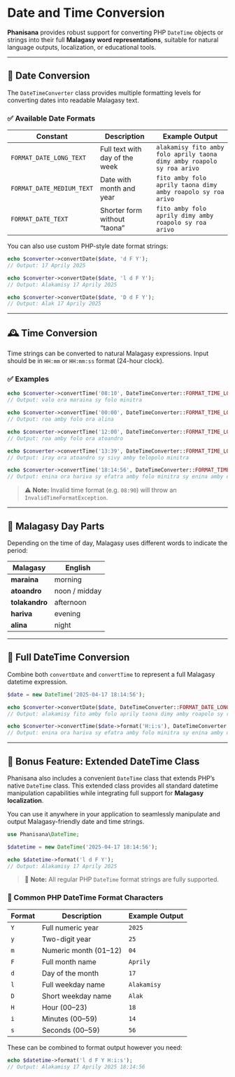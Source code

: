 

 # Date and Time Conversion
 
 **Phanisana** provides robust support for converting PHP `DateTime` objects or strings into their full **Malagasy word representations**, suitable for natural language outputs, localization, or educational tools.
 
 ---
 
 ## 📅 Date Conversion
 
 The `DateTimeConverter` class provides multiple formatting levels for converting dates into readable Malagasy text.
 
 ### ✅ Available Date Formats
 
 | Constant                         | Description                            | Example Output                                                           |
 |----------------------------------|----------------------------------------|---------------------------------------------------------------------------|
 | `FORMAT_DATE_LONG_TEXT`         | Full text with day of the week         | `alakamisy fito amby folo aprily taona dimy amby roapolo sy roa arivo`  |
 | `FORMAT_DATE_MEDIUM_TEXT`       | Date with month and year               | `fito amby folo aprily taona dimy amby roapolo sy roa arivo`            |
 | `FORMAT_DATE_TEXT`              | Shorter form without “taona”           | `fito amby folo aprily dimy amby roapolo sy roa arivo`                  |
 
 You can also use custom PHP-style date format strings:
 
 ```php
 echo $converter->convertDate($date, 'd F Y');
 // Output: 17 Aprily 2025
 
 echo $converter->convertDate($date, 'l d F Y');
 // Output: Alakamisy 17 Aprily 2025
 
 echo $converter->convertDate($date, 'D d F Y');
 // Output: Alak 17 Aprily 2025
 ```
 
 ---
 
 ## 🕰️ Time Conversion
 
 Time strings can be converted to natural Malagasy expressions. Input should be in `HH:mm` or `HH:mm:ss` format (24-hour clock).
 
 ### ✅ Examples
 
 ```php
 echo $converter->convertTime('08:10', DateTimeConverter::FORMAT_TIME_LONG_TEXT);
 // Output: valo ora maraina sy folo minitra
 
 echo $converter->convertTime('00:00', DateTimeConverter::FORMAT_TIME_LONG_TEXT);
 // Output: roa amby folo ora alina
 
 echo $converter->convertTime('12:00', DateTimeConverter::FORMAT_TIME_LONG_TEXT);
 // Output: roa amby folo ora atoandro
 
 echo $converter->convertTime('13:39', DateTimeConverter::FORMAT_TIME_LONG_TEXT);
 // Output: iray ora atoandro sy sivy amby telopolo minitra
 
 echo $converter->convertTime('18:14:56', DateTimeConverter::FORMAT_TIME_LONG_TEXT);
 // Output: enina ora hariva sy efatra amby folo minitra sy enina amby dimampolo segondra
 ```
 
 > ⚠️ **Note:** Invalid time format (e.g. `08:90`) will throw an `InvalidTimeFormatException`.
 
 ---
 
 ## 🌅 Malagasy Day Parts
 
 Depending on the time of day, Malagasy uses different words to indicate the period:
 
 | Malagasy       | English         |
 |----------------|------------------|
 | **maraina**    | morning          |
 | **atoandro**   | noon / midday    |
 | **tolakandro** | afternoon        |
 | **hariva**     | evening          |
 | **alina**      | night            |
 
 ---
 
 ## 📆 Full DateTime Conversion
 
 Combine both `convertDate` and `convertTime` to represent a full Malagasy datetime expression.
 
 ```php
 $date = new DateTime('2025-04-17 18:14:56');
 
 echo $converter->convertDate($date, DateTimeConverter::FORMAT_DATE_LONG_TEXT);
 // Output: alakamisy fito amby folo aprily taona dimy amby roapolo sy roa arivo
 
 echo $converter->convertTime($date->format('H:i:s'), DateTimeConverter::FORMAT_TIME_LONG_TEXT);
 // Output: enina ora hariva sy efatra amby folo minitra sy enina amby dimampolo segondra
``` 

---

## 🎁 Bonus Feature: Extended DateTime Class

Phanisana also includes a convenient `DateTime` class that extends PHP’s native `DateTime` class. This extended class provides all standard datetime manipulation capabilities while integrating full support for **Malagasy localization**.

You can use it anywhere in your application to seamlessly manipulate and output Malagasy-friendly date and time strings.

```php
use Phanisana\DateTime;

$datetime = new DateTime('2025-04-17 18:14:56');

echo $datetime->format('l d F Y');
// Output: Alakamisy 17 Aprily 2025
```

> 📝 **Note:** All regular PHP `DateTime` format strings are fully supported.

### 📖 Common PHP DateTime Format Characters

| Format | Description             | Example Output        |
|--------|-------------------------|-----------------------|
| `Y`    | Full numeric year       | `2025`                |
| `y`    | Two-digit year          | `25`                  |
| `m`    | Numeric month (01–12)   | `04`                  |
| `F`    | Full month name         | `Aprily`              |
| `d`    | Day of the month        | `17`                  |
| `l`    | Full weekday name       | `Alakamisy`           |
| `D`    | Short weekday name      | `Alak`                |
| `H`    | Hour (00–23)            | `18`                  |
| `i`    | Minutes (00–59)         | `14`                  |
| `s`    | Seconds (00–59)         | `56`                  |

These can be combined to format output however you need:
```php
echo $datetime->format('l d F Y H:i:s');
// Output: Alakamisy 17 Aprily 2025 18:14:56
```

